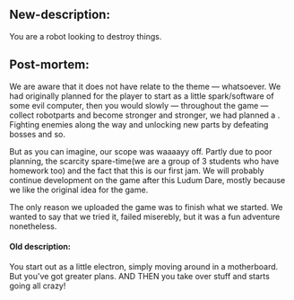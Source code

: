 ## New-description:
You are a robot looking to destroy things.

## Post-mortem:
We are aware that it does not have relate to the theme — whatsoever. We had originally planned for the player to start as a little spark/software of some evil computer, then you would slowly — throughout the game — collect robotparts and become stronger and stronger, we had planned a . Fighting enemies along the way and unlocking new parts by defeating bosses and so.

But as you can imagine, our scope was waaaayy off. Partly due to poor planning, the scarcity spare-time(we are a group of 3 students who have homework too) and the fact that this is our first jam. We will probably continue development on the game after this Ludum Dare, mostly because we like the original idea for the game.

The only reason we uploaded the game was to finish what we started. We wanted to say that we tried it, failed miserebly, but it was a fun adventure nonetheless.


#### Old description:
You start out as a little electron, simply moving around in a motherboard. But you've got greater plans. AND THEN you take over stuff and starts going all crazy!